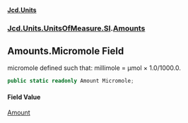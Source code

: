 #### [Jcd.Units](index 'index')
### [Jcd.Units.UnitsOfMeasure.SI](Jcd.Units.UnitsOfMeasure.SI 'Jcd.Units.UnitsOfMeasure.SI').[Amounts](Amounts 'Jcd.Units.UnitsOfMeasure.SI.Amounts')

## Amounts.Micromole Field

micromole defined such that: millimole = μmol × 1.0/1000.0.

```csharp
public static readonly Amount Micromole;
```

#### Field Value
[Amount](Amount 'Jcd.Units.UnitTypes.Amount')